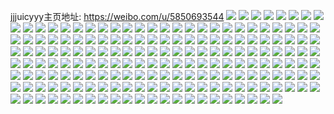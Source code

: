 jjjuicyyy主页地址: https://weibo.com/u/5850693544 
![](https://wx4.sinaimg.cn/mw2000/006nWUEUgy1h9732w90s3j335s2dcnpd.jpg) 
![](https://wx4.sinaimg.cn/mw2000/006nWUEUgy1h9732xsbo1j32eo37kb2a.jpg) 
![](https://wx4.sinaimg.cn/mw2000/006nWUEUgy1h9732wlrwcj30qo0g3jsx.jpg) 
![](https://wx4.sinaimg.cn/mw2000/006nWUEUgy1h9732wvqk2j30u01u0jya.jpg) 
![](https://wx4.sinaimg.cn/mw2000/006nWUEUly1h96jrte3ouj32dc35s7wi.jpg) 
![](https://wx4.sinaimg.cn/mw2000/006nWUEUly1h96jz932a4j30u0140n0u.jpg) 
![](https://wx4.sinaimg.cn/mw2000/006nWUEUly1h96js79k59j32dc35sx6q.jpg) 
![](https://wx4.sinaimg.cn/mw2000/006nWUEUly1h96jszg28fj335s2dc1l0.jpg) 
![](https://wx4.sinaimg.cn/mw2000/006nWUEUly1h96jt1ske8j335s2dce83.jpg) 
![](https://wx4.sinaimg.cn/mw2000/006nWUEUly1h96jsqhnpfj32dc35shdu.jpg) 
![](https://wx4.sinaimg.cn/mw2000/006nWUEUly1h96jshk4j8j32eo37kb2a.jpg) 
![](https://wx4.sinaimg.cn/mw2000/006nWUEUly1h96jscw1qaj32dc35su0y.jpg) 
![](https://wx4.sinaimg.cn/mw2000/006nWUEUly1h96jssr4xij32dc35sqv7.jpg) 
![](https://wx4.sinaimg.cn/mw2000/006nWUEUly1h96jsegh17j31o02yoe81.jpg) 
![](https://wx4.sinaimg.cn/mw2000/006nWUEUly1h96jsg0e1aj32dc35s1ky.jpg) 
![](https://wx4.sinaimg.cn/mw2000/006nWUEUly1h96js8udx6j32dc35se82.jpg) 
![](https://wx4.sinaimg.cn/mw2000/006nWUEUly1h96jsm5tvnj32dc35se82.jpg) 
![](https://wx4.sinaimg.cn/mw2000/006nWUEUly1h96jso86msj32dc35s7wi.jpg) 
![](https://wx4.sinaimg.cn/mw2000/006nWUEUly1h96jsvuwipj32dc35su0y.jpg) 
![](https://wx4.sinaimg.cn/mw2000/006nWUEUly1h96k95xnlvj30u0140qb4.jpg) 
![](https://wx4.sinaimg.cn/mw2000/006nWUEUly1h96k77d076j32dc35shdu.jpg) 
![](https://wx4.sinaimg.cn/mw2000/006nWUEUly1h96jswlznvj30u0140jyy.jpg) 
![](https://wx4.sinaimg.cn/mw2000/006nWUEUly1h94ivyx6txj30qo0h6759.jpg) 
![](https://wx4.sinaimg.cn/mw2000/006nWUEUly1h94hv0yrm7j335s2dcx6r.jpg) 
![](https://wx4.sinaimg.cn/mw2000/006nWUEUly1h93bgpuezij30qo0l6q41.jpg) 
![](https://wx4.sinaimg.cn/mw2000/006nWUEUly1h8yiw0tfp0j30u0140dqq.jpg) 
![](https://wx4.sinaimg.cn/mw2000/006nWUEUly1h8yiw1obdoj32dc35su0y.jpg) 
![](https://wx4.sinaimg.cn/mw2000/006nWUEUly1h8yiw28vxzj30u0140dr5.jpg) 
![](https://wx4.sinaimg.cn/mw2000/006nWUEUly1h8yiw3f4yaj31sc2emqv5.jpg) 
![](https://wx4.sinaimg.cn/mw2000/006nWUEUly1h8yiw4rthvj31sc2dsx6p.jpg) 
![](https://wx4.sinaimg.cn/mw2000/006nWUEUly1h8yiw5p2hcj31o0280b29.jpg) 
![](https://wx4.sinaimg.cn/mw2000/006nWUEUly1h8yiw60r7vj30u00u0472.jpg) 
![](https://wx4.sinaimg.cn/mw2000/006nWUEUly1h8yiw6kbcdj31o0280tum.jpg) 
![](https://wx4.sinaimg.cn/mw2000/006nWUEUly1h8yiw6x29ij30u01hcwkn.jpg) 
![](https://wx4.sinaimg.cn/mw2000/006nWUEUly1h8yiw7851vj30u0140gwf.jpg) 
![](https://wx4.sinaimg.cn/mw2000/006nWUEUly1h8yiw85l28j32dc35shdu.jpg) 
![](https://wx4.sinaimg.cn/mw2000/006nWUEUly1h8yiw8j6cij30u00u07at.jpg) 
![](https://wx4.sinaimg.cn/mw2000/006nWUEUly1h8yiw9gdhjj32dc35se82.jpg) 
![](https://wx4.sinaimg.cn/mw2000/006nWUEUly1h8yiw9yctuj30u01407dz.jpg) 
![](https://wx4.sinaimg.cn/mw2000/006nWUEUly1h8yiwatizdj32dc35sx6p.jpg) 
![](https://wx4.sinaimg.cn/mw2000/006nWUEUly1h8yiwb7sncj30u0109788.jpg) 
![](https://wx4.sinaimg.cn/mw2000/006nWUEUly1h8yiwbh7wxj30qo0zkdm1.jpg) 
![](https://wx4.sinaimg.cn/mw2000/006nWUEUly1h8yiwcngzfj32dc35s4qs.jpg) 
![](https://wx4.sinaimg.cn/mw2000/006nWUEUly1h8veoqki8bj31o02yoe7q.jpg) 
![](https://wx4.sinaimg.cn/mw2000/006nWUEUly1h8veoqw11yj30u0140qc2.jpg) 
![](https://wx4.sinaimg.cn/mw2000/006nWUEUly1h8necsbmlrj30u0140akb.jpg) 
![](https://wx4.sinaimg.cn/mw2000/006nWUEUly1h8l73nb4koj32dc35s7wi.jpg) 
![](https://wx4.sinaimg.cn/mw2000/006nWUEUly1h8fc70qk8oj30u0140wiq.jpg) 
![](https://wx4.sinaimg.cn/mw2000/006nWUEUly1h8bqxw7m42j335s2dce81.jpg) 
![](https://wx4.sinaimg.cn/mw2000/006nWUEUly1h8bqxww78jj335s2dce81.jpg) 
![](https://wx4.sinaimg.cn/mw2000/006nWUEUly1h8bqxxl187j335s2dce81.jpg) 
![](https://wx4.sinaimg.cn/mw2000/006nWUEUly1h8bjpvlpmmj32dc35s1kz.jpg) 
![](https://wx4.sinaimg.cn/mw2000/006nWUEUly1h8bjpvx2s9j30qo0foaby.jpg) 
![](https://wx4.sinaimg.cn/mw2000/006nWUEUly1h87gdt1dnrj31sc2dskjl.jpg) 
![](https://wx4.sinaimg.cn/mw2000/006nWUEUly1h87geuqok9j31sc2dsnpd.jpg) 
![](https://wx4.sinaimg.cn/mw2000/006nWUEUly1h87gdw9w3kj31sc2dsx6p.jpg) 
![](https://wx4.sinaimg.cn/mw2000/006nWUEUly1h87gdxtdwtj31sc2dsx6p.jpg) 
![](https://wx4.sinaimg.cn/mw2000/006nWUEUly1h84c8vz1jcj30u0140tc0.jpg) 
![](https://wx4.sinaimg.cn/mw2000/006nWUEUly1h84c8wekcsj30u0140wiu.jpg) 
![](https://wx4.sinaimg.cn/mw2000/006nWUEUly1h84c8wxfulj30u0140q6y.jpg) 
![](https://wx4.sinaimg.cn/mw2000/006nWUEUly1h84c8x7yykj30u0140gs8.jpg) 
![](https://wx4.sinaimg.cn/mw2000/006nWUEUly1h84c8xgmepj30u00u0jua.jpg) 
![](https://wx4.sinaimg.cn/mw2000/006nWUEUly1h84c8xpwwoj30u0140dil.jpg) 
![](https://wx4.sinaimg.cn/mw2000/006nWUEUly1h84c8y0oq8j30u0140afp.jpg) 
![](https://wx4.sinaimg.cn/mw2000/006nWUEUly1h84c8y9wbmj30u0140jtp.jpg) 
![](https://wx4.sinaimg.cn/mw2000/006nWUEUly1h84c8yjyz0j30qo0qogon.jpg) 
![](https://wx4.sinaimg.cn/mw2000/006nWUEUly1h84c8yxbicj31400u07b1.jpg) 
![](https://wx4.sinaimg.cn/mw2000/006nWUEUly1h84c8zdbp0j30u01407bk.jpg) 
![](https://wx4.sinaimg.cn/mw2000/006nWUEUly1h84c8zs9rvj30u0140q9q.jpg) 
![](https://wx4.sinaimg.cn/mw2000/006nWUEUly1h84c90473ej30u0140q8k.jpg) 
![](https://wx4.sinaimg.cn/mw2000/006nWUEUly1h84c90gae8j30u013zgr7.jpg) 
![](https://wx4.sinaimg.cn/mw2000/006nWUEUly1h84c90vl9mj30u01407bv.jpg) 
![](https://wx4.sinaimg.cn/mw2000/006nWUEUly1h84c91ghigj31400u0drp.jpg) 
![](https://wx4.sinaimg.cn/mw2000/006nWUEUly1h84c91umqxj30u014042i.jpg) 
![](https://wx4.sinaimg.cn/mw2000/006nWUEUly1h84c927xwhj30u0140ad4.jpg) 
![](https://wx4.sinaimg.cn/mw2000/006nWUEUly1h83olxd846j30s61hcdu7.jpg) 
![](https://wx4.sinaimg.cn/mw2000/006nWUEUly1h83olwx7jhj30s61hcgyl.jpg) 
![](https://wx4.sinaimg.cn/mw2000/006nWUEUly1h83ontu3ftj30s61hcwun.jpg) 
![](https://wx4.sinaimg.cn/mw2000/006nWUEUly1h7yodv7h6ej31u00u0q9r.jpg) 
![](https://wx4.sinaimg.cn/mw2000/006nWUEUly1h7xfinnygxj32dc35sb2b.jpg) 
![](https://wx4.sinaimg.cn/mw2000/006nWUEUly1h7ubddwusbj335s2dcnpe.jpg) 
![](https://wx4.sinaimg.cn/mw2000/006nWUEUly1h7odzxwrt2j32o03k0b2b.jpg) 
![](https://wx4.sinaimg.cn/mw2000/006nWUEUly1h7mi62vew0j30zk1beq9y.jpg) 
![](https://wx4.sinaimg.cn/mw2000/006nWUEUly1h7mi643301j335s2dcb2a.jpg) 
![](https://wx4.sinaimg.cn/mw2000/006nWUEUly1h7mi651kqoj335s2dchdt.jpg) 
![](https://wx4.sinaimg.cn/mw2000/006nWUEUly1h7mi660brdj32dc35sb2a.jpg) 
![](https://wx4.sinaimg.cn/mw2000/006nWUEUly1h7cy96a2wlj30u0140tk9.jpg) 
![](https://wx4.sinaimg.cn/mw2000/006nWUEUly1h7b2mxf4nwj30u0140wto.jpg) 
![](https://wx4.sinaimg.cn/mw2000/006nWUEUly1h7b2mwx8vmj30u0140q5x.jpg) 
![](https://wx4.sinaimg.cn/mw2000/006nWUEUly1h7b2mwd37zj30u0140wtp.jpg) 
![](https://wx4.sinaimg.cn/mw2000/006nWUEUly1h78liqvuhsj30k00zkwlu.jpg) 
![](https://wx4.sinaimg.cn/mw2000/006nWUEUly1h78lir6q2hj30k00zkq5y.jpg) 
![](https://wx4.sinaimg.cn/mw2000/006nWUEUly1h77l55pj33j32c03404de.jpg) 
![](https://wx4.sinaimg.cn/mw2000/006nWUEUly1h770xq3qzcj31400u0mzs.jpg) 
![](https://wx4.sinaimg.cn/mw2000/006nWUEUly1h770xqjxavj30u0140433.jpg) 
![](https://wx4.sinaimg.cn/mw2000/006nWUEUly1h770xrfzpej32c03404qq.jpg) 
![](https://wx4.sinaimg.cn/mw2000/006nWUEUly1h72wzjxwpbj30q20ewwhc.jpg) 
![](https://wx4.sinaimg.cn/mw2000/006nWUEUly1h72wznnu9oj32c03401kz.jpg) 
![](https://wx4.sinaimg.cn/mw2000/006nWUEUly1h72wzl1ro2j31m32dr7b6.jpg) 
![](https://wx4.sinaimg.cn/mw2000/006nWUEUly1h72wzo0yrfj30zk1bedi3.jpg) 
![](https://wx4.sinaimg.cn/mw2000/006nWUEUly1h72wzpmdlrj32dc35snpf.jpg) 
![](https://wx4.sinaimg.cn/mw2000/006nWUEUly1h72wzqg8dej30u01u0wfv.jpg) 
![](https://wx4.sinaimg.cn/mw2000/006nWUEUly1h72wzw328qj32o03k0hdu.jpg) 
![](https://wx4.sinaimg.cn/mw2000/006nWUEUly1h72x8gscokj30zk1c0k1b.jpg) 
![](https://wx4.sinaimg.cn/mw2000/006nWUEUly1h72x9mzjynj32dc35s12l.jpg) 
![](https://wx4.sinaimg.cn/mw2000/006nWUEUly1h6sivgla7wj30u01u049j.jpg) 
![](https://wx4.sinaimg.cn/mw2000/006nWUEUly1h6fuc17ff7j30u01u0n8c.jpg) 
![](https://wx4.sinaimg.cn/mw2000/006nWUEUly1h6b5l7d4qdj32dc35sb29.jpg) 
![](https://wx4.sinaimg.cn/mw2000/006nWUEUly1h6b5l1a3e6j32dc35swht.jpg) 
![](https://wx4.sinaimg.cn/mw2000/006nWUEUly1h6b5l27nafj335s2dc7wi.jpg) 
![](https://wx4.sinaimg.cn/mw2000/006nWUEUly1h6b5l37dz0j32o03k0x6p.jpg) 
![](https://wx4.sinaimg.cn/mw2000/006nWUEUly1h6b5l42qlyj32dc35s4qq.jpg) 
![](https://wx4.sinaimg.cn/mw2000/006nWUEUly1h6b5l58e57j33k02o0ajv.jpg) 
![](https://wx4.sinaimg.cn/mw2000/006nWUEUly1h67r1r5jm4j31n61x00ua.jpg) 
![](https://wx4.sinaimg.cn/mw2000/006nWUEUly1h62wnnjtauj32o03k0hdv.jpg) 
![](https://wx4.sinaimg.cn/mw2000/006nWUEUly1h62wkbsuxcj30qo0zkab5.jpg) 
![](https://wx4.sinaimg.cn/mw2000/006nWUEUly1h62wkbi8xfj30qo0zk46l.jpg) 
![](https://wx4.sinaimg.cn/mw2000/006nWUEUly1h62xieqrkrj310g0rgdh5.jpg) 
![](https://wx4.sinaimg.cn/mw2000/006nWUEUly1h62wkcb1fmj30qo0zkjsh.jpg) 
![](https://wx4.sinaimg.cn/mw2000/006nWUEUly1h62wkdsrwuj31w02iox6p.jpg) 
![](https://wx4.sinaimg.cn/mw2000/006nWUEUly1h62wkc31z1j30qo0zk3zq.jpg) 
![](https://wx4.sinaimg.cn/mw2000/006nWUEUly1h62wnklfhxj33402c0b2a.jpg) 
![](https://wx4.sinaimg.cn/mw2000/006nWUEUly1h62wnghytrj32eo37kju5.jpg) 
![](https://wx4.sinaimg.cn/mw2000/006nWUEUly1h62wno7odjj32dc35s0to.jpg) 
![](https://wx4.sinaimg.cn/mw2000/006nWUEUly1h62wndzs82j30u01hcdls.jpg) 
![](https://wx4.sinaimg.cn/mw2000/006nWUEUly1h62wwkj9n3j31400u0djm.jpg) 
![](https://wx4.sinaimg.cn/mw2000/006nWUEUly1h62xcsbnnaj30u0140ju7.jpg) 
![](https://wx4.sinaimg.cn/mw2000/006nWUEUly1h62xh3374kj30u013zjvh.jpg) 
![](https://wx4.sinaimg.cn/mw2000/006nWUEUly1h62wnm56ibj32o03k04qr.jpg) 
![](https://wx4.sinaimg.cn/mw2000/006nWUEUly1h62wnionkgj32eo37kjv7.jpg) 
![](https://wx4.sinaimg.cn/mw2000/006nWUEUly1h62wtc6hqqj30qo0zk41w.jpg) 
![](https://wx4.sinaimg.cn/mw2000/006nWUEUly1h62xiezpw7j30zk1ben4m.jpg) 
![](https://wx4.sinaimg.cn/mw2000/006nWUEUly1h5wyj0ymwaj32dc35snb8.jpg) 
![](https://wx4.sinaimg.cn/mw2000/006nWUEUly1h5wyj1s5d9j32dc35su0x.jpg) 
![](https://wx4.sinaimg.cn/mw2000/006nWUEUly1h5wyj2qq7mj31mo2681kx.jpg) 
![](https://wx4.sinaimg.cn/mw2000/006nWUEUgy1h5ws3leuitj31hc0u0qjw.jpg) 
![](https://wx4.sinaimg.cn/mw2000/006nWUEUgy1h5ws3x518pj31hc0u0nej.jpg) 
![](https://wx4.sinaimg.cn/mw2000/006nWUEUgy1h5jvp3bt34j30u03c0kjl.jpg) 
![](https://wx4.sinaimg.cn/mw2000/006nWUEUgy1h5jvp8gem8j30u02807qm.jpg) 
![](https://wx4.sinaimg.cn/mw2000/006nWUEUgy1h5jvosqgv4j30u02gix27.jpg) 
![](https://wx4.sinaimg.cn/mw2000/006nWUEUgy1h5jvouyfllj30u02kie57.jpg) 
![](https://wx4.sinaimg.cn/mw2000/006nWUEUgy1h5jvp6wp9pj30u02804qp.jpg) 
![](https://wx4.sinaimg.cn/mw2000/006nWUEUgy1h5jvozon9tj30u02ui1kx.jpg) 
![](https://wx4.sinaimg.cn/mw2000/006nWUEUgy1h5jvowswzoj30u0281twb.jpg) 
![](https://wx4.sinaimg.cn/mw2000/006nWUEUgy1h4tkoicu4wj32dc35sx6p.jpg) 
![](https://wx4.sinaimg.cn/mw2000/006nWUEUgy1h4p71bv9tfj30u05xau0x.jpg) 
![](https://wx4.sinaimg.cn/mw2000/006nWUEUgy1h4p71f58oij30u06g7b2a.jpg) 
![](https://wx4.sinaimg.cn/mw2000/006nWUEUgy1h4p71t694qj30u0730e82.jpg) 
![](https://wx4.sinaimg.cn/mw2000/006nWUEUgy1h4p71iqqkij30u07hy1l0.jpg) 
![](https://wx4.sinaimg.cn/mw2000/006nWUEUgy1h4p71m63q4j30u07x01kz.jpg) 
![](https://wx4.sinaimg.cn/mw2000/006nWUEUgy1h4p71prkiyj30u08ff1kz.jpg) 
![](https://wx4.sinaimg.cn/mw2000/006nWUEUgy1h4i90x0flbj335s2dcx6q.jpg) 
![](https://wx4.sinaimg.cn/mw2000/006nWUEUgy1h40q9lhyh8j30qo0qon3n.jpg) 
![](https://wx4.sinaimg.cn/mw2000/006nWUEUgy1h40qd7ti4dj30qo0zkdld.jpg) 
![](https://wx4.sinaimg.cn/mw2000/006nWUEUgy1h40qdn9g1zj30u01400vh.jpg) 
![](https://wx4.sinaimg.cn/mw2000/006nWUEUgy1h40q9p3k0aj32dc35snpd.jpg) 
![](https://wx4.sinaimg.cn/mw2000/006nWUEUly1h3w4x0pi0hj31sc2ds1kx.jpg) 
![](https://wx4.sinaimg.cn/mw2000/006nWUEUly1h3w4x2ul1kj335s2dcnpd.jpg) 
![](https://wx4.sinaimg.cn/mw2000/006nWUEUly1h3w4x74zyaj30zk1be440.jpg) 
![](https://wx4.sinaimg.cn/mw2000/006nWUEUly1h3w4x46zrtj32c0340e82.jpg) 
![](https://wx4.sinaimg.cn/mw2000/006nWUEUly1h3w4x6sg1kj32c0340u0y.jpg) 
![](https://wx4.sinaimg.cn/mw2000/006nWUEUly1h3w4x1a8h9j31sc2ds4kh.jpg) 
![](https://wx4.sinaimg.cn/mw2000/006nWUEUly1h3w4x1zzmhj31sc2dse81.jpg) 
![](https://wx4.sinaimg.cn/mw2000/006nWUEUly1h3w4x5fl37j32dc35sx6q.jpg) 
![](https://wx4.sinaimg.cn/mw2000/006nWUEUly1h3w4x8rcr4j335s2dcu0z.jpg) 
![](https://wx4.sinaimg.cn/mw2000/006nWUEUly1h3uuugwu1sj335s2dcu0x.jpg) 
![](https://wx4.sinaimg.cn/mw2000/006nWUEUly1h390gyox9qj32eo37khdt.jpg) 
![](https://wx4.sinaimg.cn/mw2000/006nWUEUly1h390gzrv4vj32eo37khdt.jpg) 
![](https://wx4.sinaimg.cn/mw2000/006nWUEUly1h390h0lw12j32eo37khdt.jpg) 
![](https://wx4.sinaimg.cn/mw2000/006nWUEUly1h2vjwlyed4j31sc2dsnpd.jpg) 
![](https://wx4.sinaimg.cn/mw2000/006nWUEUly1h2vjwnlgzqj33402c0x6r.jpg) 
![](https://wx4.sinaimg.cn/mw2000/006nWUEUly1h2vjwoy9osj32c0340b29.jpg) 
![](https://wx4.sinaimg.cn/mw2000/006nWUEUly1h2vjwppjn6j31sc2dshdu.jpg) 
![](https://wx4.sinaimg.cn/mw2000/006nWUEUly1h2t4htjekzj31sc2ds1b7.jpg) 
![](https://wx4.sinaimg.cn/mw2000/006nWUEUly1h2t4htww2uj31sc2dswun.jpg) 
![](https://wx4.sinaimg.cn/mw2000/006nWUEUly1h2t4hups4kj31sc2dstpd.jpg) 
![](https://wx4.sinaimg.cn/mw2000/006nWUEUly1h2t4hvgumnj31sc2dsh2v.jpg) 
![](https://wx4.sinaimg.cn/mw2000/006nWUEUly1h2ju3ez1ilj30u013nqcj.jpg) 
![](https://wx4.sinaimg.cn/mw2000/006nWUEUly1h2ju5qbvlyj30zk0zkdti.jpg) 
![](https://wx4.sinaimg.cn/mw2000/006nWUEUly1h277a3ifxsj335s2dc4qq.jpg) 
